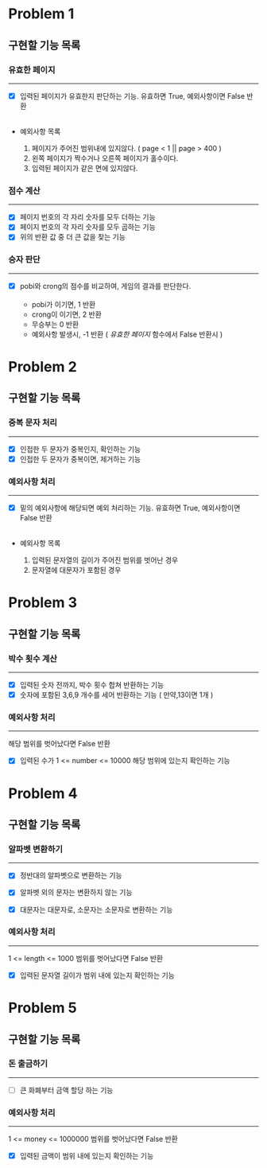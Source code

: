 # Problem 1

## 구현할 기능 목록
### 유효한 페이지  

---
- [X] 입력된 페이지가 유효한지 판단하는 기능. 유효하면 True, 예외사항이면 False 반환   <br></br>

- 예외사항 목록    
                                       

     1. 페이지가 주어진 범위내에 있지않다. ( page < 1 || page > 400 ) 
     2. 왼쪽 페이지가 짝수거나 오른쪽 페이지가 홀수이다.  
     3. 입력된 페이지가 같은 면에 있지않다.

### 점수 계산

---
- [X] 페이지 번호의 각 자리 숫자를 모두 더하는 기능 
- [X] 페이지 번호의 각 자리 숫자를 모두 곱하는 기능
- [X] 위의 반환 값 중 더 큰 값을 찾는 기능

### 승자 판단

---
- [X] pobi와 crong의 점수를 비교하여, 게임의 결과를 판단한다. <br></br>
   - pobi가 이기면, 1 반환
   - crong이 이기면, 2 반환
   - 무승부는 0 반환
   - 예외사항 발생시, -1 반환 ( *유효한 페이지* 함수에서 False 반환시 )  

# Problem 2

## 구현할 기능 목록

### 중복 문자 처리

---
- [X] 인접한 두 문자가 중복인지, 확인하는 기능
- [X] 인접한 두 문자가 중복이면, 제거하는 기능

### 예외사항 처리

---
- [X] 밑의 예외사항에 해당되면 예외 처리하는 기능. 유효하면 True, 예외사항이면 False 반환
<br></br>
- 예외사항 목록


     1. 입력된 문자열의 길이가 주어진 범위를 벗어난 경우
     2. 문자열에 대문자가 포함된 경우  

# Problem 3

## 구현할 기능 목록

### 박수 횟수 계산

---
- [X] 입력된 숫자 전까지, 박수 횟수 합쳐 반환하는 기능
- [X] 숫자에 포함된 3,6,9 개수를 세어 반환하는 기능 ( 만약,13이면 1개 )

### 예외사항 처리

---
해당 범위를 벗어났다면 False 반환

- [X] 입력된 수가 1 <= number <= 10000 해당 범위에 있는지 확인하는 기능

# Problem 4

## 구현할 기능 목록

### 알파벳 변환하기

---
- [X] 정반대의 알파벳으로 변환하는 기능
- [X] 알파벳 외의 문자는 변환하지 않는 기능
- [X] 대문자는 대문자로, 소문자는 소문자로 변환하는 기능


### 예외사항 처리

---
1 <= length <= 1000 범위를 벗어났다면 False 반환
- [X] 입력된 문자열 길이가 범위 내에 있는지 확인하는 기능

# Problem 5

## 구현할 기능 목록

### 돈 출금하기

---
- [ ] 큰 화폐부터 금액 할당 하는 기능

### 예외사항 처리

---
1 <= money <= 1000000 범위를 벗어났다면 False 반환
- [X] 입력된 금액이 범위 내에 있는지 확인하는 기능

  
